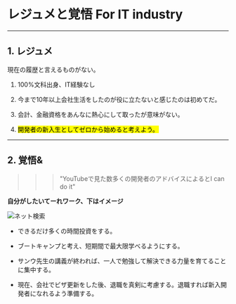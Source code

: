 # レジュメと覚悟 For IT industry

---
## 1. レジュメ
現在の履歴と言えるものがない。

1) 100%文科出身、IT経験なし

2) 今まで10年以上会社生活をしたのが役に立たないと感じたのは初めてだ。

3) 会計、金融資格をあんなに熱心にして取ったが意味がない。

4) <mark>開発者の新入生としてゼロから始めると考えよう。</mark>


---
## 2. 覚悟&
>>>"YouTubeで見た数多くの開発者のアドバイスによるとI can do it"

**自分がしたいてーれワーク、下はイメージ**

![ネット検索](https://s3.ap-southeast-1.amazonaws.com/we-xpats.com/uploads/article/1516/ko_65_3.jpg)

* できるだけ多くの時間投資をする。

* ブートキャンプと考え、短期間で最大限学べるようにする。

* サンウ先生の講義が終われば、一人で勉強して解決できる力量を育てることに集中する。

* 現在、会社でビザ更新をした後、退職を真剣に考慮する。退職すれば新入開発者になれるよう準備する。

